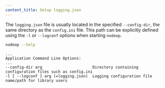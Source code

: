 ```yaml
---
content_title: Setup logging.json
---
```


The `logging.json` file is usually located in the specified `--config-dir`, the same directory as the `config.ini` file. This path can be explicitly defined using the `-l` or `--logconf` options when starting `nodeop`.
 
```sh
nodeop --help
```
```console
...
Application Command Line Options:
...
--config-dir arg                      Directory containing configuration files such as config.ini
-l [ --logconf ] arg (=logging.json)  Logging configuration file name/path for library users
```
